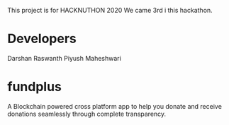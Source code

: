 This project is for HACKNUTHON 2020
We came 3rd i this hackathon.

# Developers
Darshan
Raswanth
Piyush Maheshwari

# fundplus
A Blockchain powered cross platform app to help you donate and receive donations seamlessly through complete transparency.
